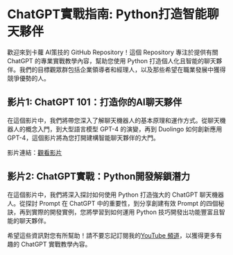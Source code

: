 # ChatGPT實戰指南: Python打造智能聊天夥伴

歡迎來到卡蘿 AI策技的 GitHub Repository！這個 Repository 專注於提供有關 ChatGPT 的專業實戰教學內容，幫助您使用 Python 打造個人化且智能的聊天夥伴。我們的目標觀眾群包括企業領導者和經理人，以及那些希望在職業發展中獲得競爭優勢的人。

## 影片1: ChatGPT 101：打造你的AI聊天夥伴
在這個影片中，我們將帶您深入了解聊天機器人的基本原理和運作方式。從聊天機器人的概念入門，到大型語言模型 GPT-4 的演變，再到 Duolingo 如何創新應用 GPT-4，這個影片將為您打開建構智能聊天夥伴的大門。

影片連結：[觀看影片](https://www.youtube.com/channel/UCvUSl4u683zlg_DeA0Atqjw)

## 影片2: ChatGPT實戰：Python開發解鎖潛力
在這個影片中，我們將深入探討如何使用 Python 打造強大的 ChatGPT 聊天機器人。從探討 Prompt 在 ChatGPT 中的重要性，到分享創建有效 Prompt 的四個秘訣，再到實際的開發實例，您將學習到如何運用 Python 技巧開發出功能豐富且智能的聊天夥伴。


希望這些資訊對您有所幫助！請不要忘記訂閱我的[YouTube 頻道](https://www.youtube.com/channel/UCvUSl4u683zlg_DeA0Atqjw)，以獲得更多有趣的 ChatGPT 實戰教學內容。

